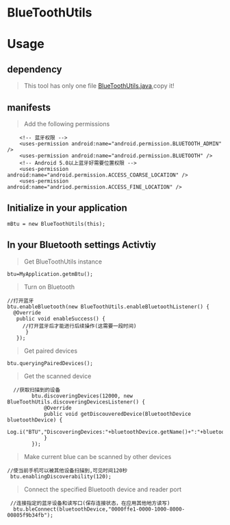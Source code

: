 # BlueToothUtils

# Usage

## dependency

>This tool has only one file [BlueToothUtils.java](https://github.com/fanrunqi/BlueToothUtils/tree/master/app/src/main/java/cn/bobojing/bluetoothutils/btUtils),copy it!

## manifests

>Add the following permissions

```
    <!-- 蓝牙权限 -->
    <uses-permission android:name="android.permission.BLUETOOTH_ADMIN" />
    <uses-permission android:name="android.permission.BLUETOOTH" />
    <!-- Android 5.0以上蓝牙好需要位置权限 -->
    <uses-permission android:name="android.permission.ACCESS_COARSE_LOCATION" />
    <uses-permission android:name="andriod.permission.ACCESS_FINE_LOCATION" />
```

## Initialize in your application

```
mBtu = new BlueToothUtils(this);
```

## In your Bluetooth settings Activtiy

>Get BlueToothUtils instance
```
btu=MyApplication.getmBtu();
```
>Turn on Bluetooth

```
//打开蓝牙
btu.enableBluetooth(new BlueToothUtils.enableBluetoothListener() {
  @Override
   public void enableSuccess() {
     //打开蓝牙后才能进行后续操作(这需要一段时间)
      }
   });
```
>Get paired devices

```
btu.queryingPairedDevices();
```
>Get the scanned device

```
  //获取扫描到的设备
        btu.discoveringDevices(12000, new BlueToothUtils.discoveringDevicesListener() {
            @Override
            public void getDiscouveredDevice(BluetoothDevice bluetoothDevice) {
                Log.i("BTU","DiscoveringDevices:"+bluetoothDevice.getName()+":"+bluetoothDevice.getAddress());
            }
        });
```
>Make current blue can be scanned by other devices

```
//使当前手机可以被其他设备扫描到,可见时间120秒
 btu.enablingDiscoverability(120);
```
>Connect the specified Bluetooth device and reader port

```
 //连接指定的蓝牙设备和读写口(保存连接状态，在应用其他地方读写)
  btu.bleConnect(bluetoothDevice,"0000ffe1-0000-1000-8000-00805f9b34fb");
```

